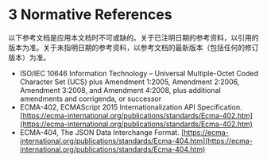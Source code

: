 # 3 Normative References

以下参考文档是应用本文档时不可或缺的。关于已注明日期的参考资料，以引用的版本为准。关于未指明日期的参考资料，以参考文档的最新版本（包括任何的修订版本）为准。

* ISO/IEC 10646 Information Technology – Universal Multiple-Octet Coded Character Set \(UCS\) plus Amendment 1:2005, Amendment 2:2006, Amendment 3:2008, and Amendment 4:2008, plus additional amendments and corrigenda, or successor
* ECMA-402, ECMAScript 2015 Internationalization API Specification.  [https://ecma-international.org/publications/standards/Ecma-402.htm](https://ecma-international.org/publications/standards/Ecma-402.htm)
* ECMA-404, The JSON Data Interchange Format.  [https://ecma-international.org/publications/standards/Ecma-404.htm](https://ecma-international.org/publications/standards/Ecma-404.htm)

